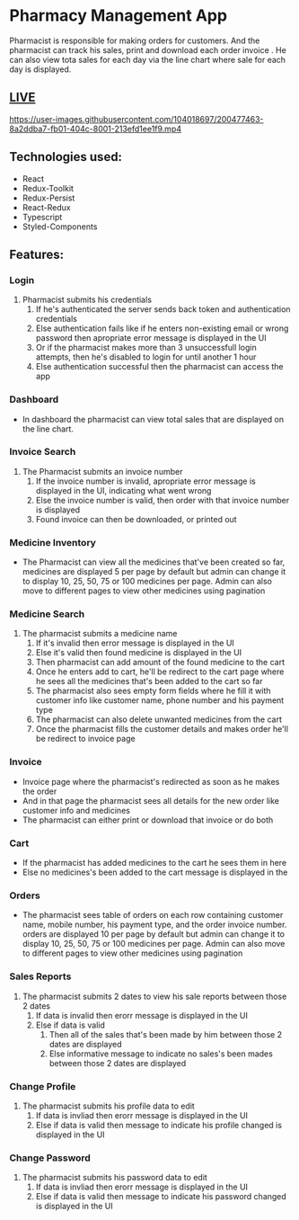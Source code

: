 # Pharmacy Management App
Pharmacist is responsible for making orders for customers. And the pharmacist can track his sales, print and download each order invoice . He can also view tota sales for each day via the line chart where sale for each day is displayed.

## [LIVE](https://pharmacy-management-app.netlify.app/)

https://user-images.githubusercontent.com/104018697/200477463-8a2ddba7-fb01-404c-8001-213efd1ee1f9.mp4

## Technologies used:
- React
- Redux-Toolkit
- Redux-Persist
- React-Redux
- Typescript
- Styled-Components

## Features:

### Login
1. Pharmacist submits his credentials
   1. If he's authenticated the server sends back token and authentication credentials
   2. Else authentication fails like if he enters non-existing email or wrong password then apropriate error message is displayed in the UI
   3. Or if the pharmacist makes more than 3 unsuccessfull login attempts, then he's disabled to login for until another 1 hour
   4. Else authentication successful then the pharmacist can access the app
   

### Dashboard
- In dashboard the pharmacist can view total sales that are displayed on the line chart.

### Invoice Search
1. The Pharmacist submits an invoice number
   1. If the invoice number is invalid, apropriate error message is displayed in the UI, indicating what went wrong
   2. Else the invoice number is valid, then order with that invoice number is displayed
   3. Found invoice can then be downloaded, or printed out

### Medicine Inventory
- The Pharmacist can view all the medicines that've been created so far, medicines are displayed 5 per page by default but admin can change it to display 10, 25, 50, 75 or 100 medicines per page. Admin can also move to different pages to view other medicines using pagination

### Medicine Search
1. The pharmacist submits a medicine name
   1. If it's invalid then error message is displayed in the UI
   2. Else it's valid then found medicine is displayed in the UI
   3. Then pharmacist can add amount of the found medicine to the cart
   4. Once he enters add to cart, he'll be redirect to the cart page where he sees all the medicines that's been added to the cart so far
   5. The pharmacist also sees empty form fields where he fill it with customer info like customer name, phone number and his payment type
   6. The pharmacist can also delete unwanted medicines from the cart
   7. Once the pharmacist fills the customer details and makes order he'll be redirect to invoice page
   
### Invoice
- Invoice page where the pharmacist's redirected as soon as he makes the order 
- And in that page the pharmacist sees all details for the new order like customer info and medicines
- The pharmacist can either print or download that invoice or do both

### Cart
- If the pharmacist has added medicines to the cart he sees them in here
- Else no medicines's been added to the cart message is displayed in the 


### Orders
- The pharmacist sees table of orders on each row containing customer name, mobile number, his payment type, and the order invoice number. orders are displayed 10 per page by default but admin can change it to display 10, 25, 50, 75 or 100 medicines per page. Admin can also move to different pages to view other medicines using pagination

### Sales Reports
1. The pharmacist submits 2 dates to view his sale reports between those 2 dates
    1. If data is invalid then erorr message is displayed in the UI
    2. Else if data is valid 
       1. Then all of the sales that's been made by him between those 2 dates are displayed
       2. Else informative message to indicate no sales's been mades between those 2 dates are displayed

### Change Profile
1. The pharmacist submits his profile data to edit
   1. If data is invliad then erorr message is displayed in the UI
   2. Else if data is valid then message to indicate his profile changed is displayed in the UI

### Change Password
1. The pharmacist submits his password data to edit
   1. If data is invliad then erorr message is displayed in the UI
   2. Else if data is valid then message to indicate his password changed is displayed in the UI
